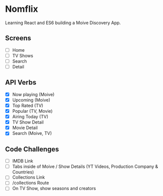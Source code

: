 # Nomflix

Learning React and ES6 building a Moive Discovery App.

## Screens

- [ ] Home
- [ ] TV Shows
- [ ] Search
- [ ] Detail

## API Verbs

- [x] Now playing (Moive)
- [x] Upcoming (Moive)
- [x] Top Rated (TV)
- [x] Popular (TV, Movie)
- [x] Airing Today (TV)
- [x] TV Show Detail
- [x] Movie Detail
- [x] Search (Moive, TV)

## Code Challenges

- [ ] IMDB Link
- [ ] Tabs inside of Moive / Show Details (YT Videos, Production Company & Countries)
- [ ] Collections Link
- [ ] /collections Route
- [ ] On TV Show, show seasons and creators

